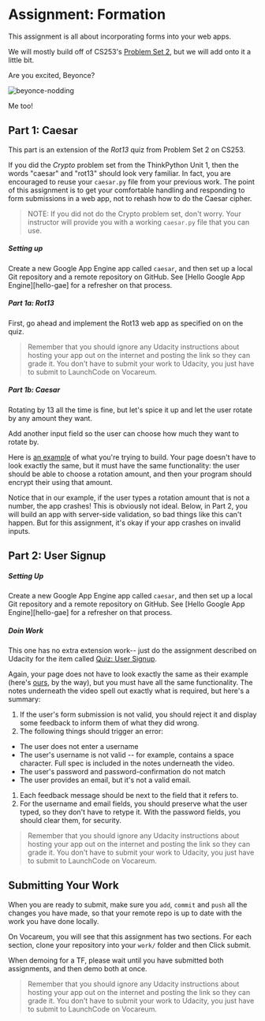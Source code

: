 # Assignment: Formation

This assignment is all about incorporating forms into your web apps.

We will mostly build off of CS253's [Problem Set 2][pset2], but we will add onto it a little bit.

Are you excited, Beyonce?

![beyonce-nodding](https://media.giphy.com/media/xT0BKqoyyaL7YBbyUM/giphy.gif)

Me too!

## Part 1: Caesar

This part is an extension of the *Rot13* quiz from Problem Set 2 on CS253.

If you did the *Crypto* problem set from the ThinkPython Unit 1, then the words "caesar" and "rot13" should look very familiar. In fact, you are encouraged to reuse your `caesar.py` file from your previous work. The point of this assignment is to get your comfortable handling and responding to form submissions in a web app, not to rehash how to do the Caesar cipher.

> NOTE: If you did not do the Crypto problem set, don't worry. Your instructor will provide you with a working `caesar.py` file that you can use.

##### Setting up

Create a new Google App Engine app called `caesar`, and then set up a local Git repository and a remote repository on GitHub. See [Hello Google App Engine][hello-gae] for a refresher on that process.

##### Part 1a: Rot13

First, go ahead and implement the Rot13 web app as specified on on the quiz.

> Remember that you should ignore any Udacity instructions about hosting your app out on the internet and posting the link so they can grade it. You don't have to submit your work to Udacity, you just have to submit to LaunchCode on Vocareum.

##### Part 1b: Caesar

Rotating by 13 all the time is fine, but let's spice it up and let the user rotate by any amount they want.

Add another input field so the user can choose how much they want to rotate by.

Here is [an example][caesar-example] of what you're trying to build. Your page doesn't have to look exactly the same, but it must have the same functionality: the user should be able to choose a rotation amount, and then your program should encrypt their using that amount.

Notice that in our example, if the user types a rotation amount that is not a number, the app crashes! This is obviously not ideal. Below, in Part 2, you will build an app with server-side validation, so bad things like this can't happen. But for this assignment, it's okay if your app crashes on invalid inputs.

## Part 2: User Signup

##### Setting Up

Create a new Google App Engine app called `caesar`, and then set up a local Git repository and a remote repository on GitHub. See [Hello Google App Engine][hello-gae] for a refresher on that process.

##### Doin Work

This one has no extra extension work-- just do the assignment described on Udacity for the item called [Quiz: User Signup][user-signup].

Again, your page does not have to look exactly the same as their example (here's [ours][signup-example], by the way), but you must have all the same functionality. The notes underneath the video spell out exactly what is required, but here's a summary:
1. If the user's form submission is not valid, you should reject it and display some feedback to inform them of what they did wrong.
1. The following things should trigger an error:
  - The user does not enter a username
  - The user's username is not valid -- for example, contains a space character. Full spec is included in the notes underneath the video.
  - The user's password and password-confirmation do not match
  - The user provides an email, but it's not a valid email.
1. Each feedback message should be next to the field that it refers to.
1. For the username and email fields, you should preserve what the user typed, so they don't have to retype it. With the password fields, you should clear them, for security.

> Remember that you should ignore any Udacity instructions about hosting your app out on the internet and posting the link so they can grade it. You don't have to submit your work to Udacity, you just have to submit to LaunchCode on Vocareum.


## Submitting Your Work

When you are ready to submit, make sure you `add`, `commit` and `push` all the changes you have made, so that your remote repo is up to date with the work you have done locally.

On Vocareum, you will see that this assignment has two sections. For each section, clone your repository into your `work/` folder and then Click submit.

When demoing for a TF, please wait until you have submitted both assignments, and then demo both at once.

> Remember that you should ignore any Udacity instructions about hosting your app out on the internet and posting the link so they can grade it. You don't have to submit your work to Udacity, you just have to submit to LaunchCode on Vocareum.


[pset2]: https://classroom.udacity.com/courses/cs253/lessons/48756009/concepts/485384170923#
[user-signup]: https://classroom.udacity.com/courses/cs253/lessons/48756009/concepts/485384170923#
[caesar-example]: https://launchcode-demos.appspot.com/caesar
[signup-example]: https://launchcode-demos.appspot.com/signup

